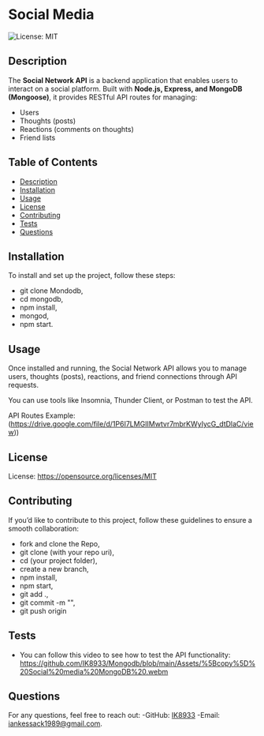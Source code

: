 # Social Media
![License: MIT](https://img.shields.io/badge/License-MIT-yellow.svg)

## Description
The **Social Network API** is a backend application that enables users to interact on a social platform. Built with **Node.js, Express, and MongoDB (Mongoose)**, it provides RESTful API routes for managing:
- Users
- Thoughts (posts)
- Reactions (comments on thoughts)
- Friend lists
  
## Table of Contents
- [Description](#description)
- [Installation](#installation)
- [Usage](#usage)
- [License](#license)
- [Contributing](#contributing)
- [Tests](#tests)
- [Questions](#questions)


## Installation
To install and set up the project, follow these steps:
- git clone Mondodb,
- cd mongodb,
- npm install,
- mongod,
- npm start.


## Usage
Once installed and running, the Social Network API allows you to manage users, thoughts (posts), reactions, and friend connections through API requests.

You can use tools like Insomnia, Thunder Client, or Postman to test the API.

API Routes Example: (https://drive.google.com/file/d/1P6I7LMGIIMwtvr7mbrKWyIycG_dtDlaC/view)) 

## License
License: https://opensource.org/licenses/MIT

## Contributing
If you’d like to contribute to this project, follow these guidelines to ensure a smooth collaboration: 
- fork and clone the Repo,
- git clone (with your repo uri),
- cd (your project folder),
- create a new branch,
- npm install,
- npm start,
- git add .,
- git commit -m "",
- git push origin <your branch>

## Tests
- You can follow this video to see how to test the API functionality: https://github.com/IK8933/Mongodb/blob/main/Assets/%5Bcopy%5D%20Social%20media%20MongoDB%20.webm



## Questions
For any questions, feel free to reach out:
-GitHub: [IK8933](https://github.com/IK8933)
-Email: [iankessack1989@gmail.com](mailto:iankessack1989@gmail.com).
